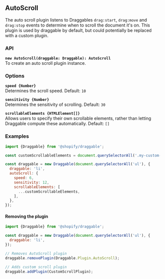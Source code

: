 ## AutoScroll

The auto scroll plugin listens to Draggables `drag:start`, `drag:move` and `drag:stop` events to determine when to scroll
the document it's on.
This plugin is used by draggable by default, but could potentially be replaced with a custom plugin.

### API

**`new AutoScroll(draggable: Draggable): AutoScroll`**  
To create an auto scroll plugin instance.

### Options

**`speed {Number}`**  
Determines the scroll speed. Default: `10`

**`sensitivity {Number}`**  
Determines the sensitivity of scrolling. Default: `30`

**`scrollableElements {HTMLElement[]}`**  
Allows users to specify their own scrollable elements, rather than letting Draggable compute these automatically. Default: `[]`

### Examples

```js
import {Draggable} from '@shopify/draggable';

const customScrollableElements = document.querySelectorAll('.my-custom-scroll-elements')

const draggable = new Draggable(document.querySelectorAll('ul'), {
  draggable: 'li',
  autoScroll: {
    speed: 6,
    sensitivity: 12,
    scrollableElements: [
      ...customScrollableElements,
    ],
  },
});
```

#### Removing the plugin

```js
import {Draggable} from '@shopify/draggable';

const draggable = new Draggable(document.querySelectorAll('ul'), {
  draggable: 'li',
});

// Removes AutoScroll plugin
draggable.removePlugin(Draggable.Plugin.AutoScroll);

// Adds custom scroll plugin
draggable.addPlugin(CustomScrollPlugin);
```
